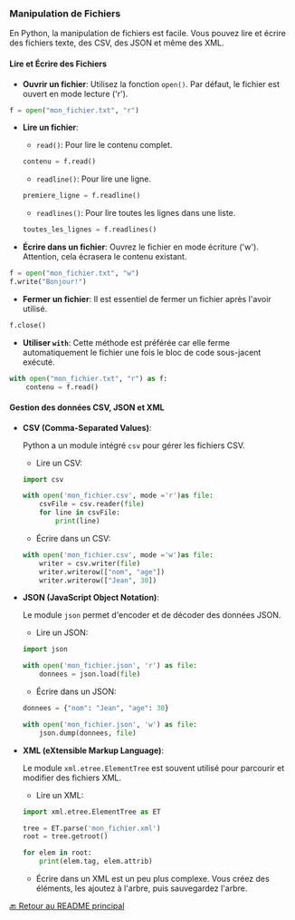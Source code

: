 ### **Manipulation de Fichiers**

En Python, la manipulation de fichiers est facile. Vous pouvez lire et écrire des fichiers texte, des CSV, des JSON et même des XML.

#### **Lire et Écrire des Fichiers**

- **Ouvrir un fichier**: Utilisez la fonction `open()`. Par défaut, le fichier est ouvert en mode lecture ('r').

```python
f = open("mon_fichier.txt", "r")
```

- **Lire un fichier**: 

  - `read()`: Pour lire le contenu complet.

  ```python
  contenu = f.read()
  ```

  - `readline()`: Pour lire une ligne.

  ```python
  premiere_ligne = f.readline()
  ```

  - `readlines()`: Pour lire toutes les lignes dans une liste.

  ```python
  toutes_les_lignes = f.readlines()
  ```

- **Écrire dans un fichier**: Ouvrez le fichier en mode écriture ('w'). Attention, cela écrasera le contenu existant.

```python
f = open("mon_fichier.txt", "w")
f.write("Bonjour!")
```

- **Fermer un fichier**: Il est essentiel de fermer un fichier après l'avoir utilisé.

```python
f.close()
```

- **Utiliser `with`**: Cette méthode est préférée car elle ferme automatiquement le fichier une fois le bloc de code sous-jacent exécuté.

```python
with open("mon_fichier.txt", "r") as f:
    contenu = f.read()
```

#### **Gestion des données CSV, JSON et XML**

- **CSV (Comma-Separated Values)**:

  Python a un module intégré `csv` pour gérer les fichiers CSV.

  - Lire un CSV:

  ```python
  import csv
  
  with open('mon_fichier.csv', mode ='r')as file:
      csvFile = csv.reader(file)
      for line in csvFile:
          print(line)
  ```

  - Écrire dans un CSV:

  ```python
  with open('mon_fichier.csv', mode ='w')as file:
      writer = csv.writer(file)
      writer.writerow(["nom", "age"])
      writer.writerow(["Jean", 30])
  ```

- **JSON (JavaScript Object Notation)**:

  Le module `json` permet d'encoder et de décoder des données JSON.

  - Lire un JSON:

  ```python
  import json
  
  with open('mon_fichier.json', 'r') as file:
      donnees = json.load(file)
  ```

  - Écrire dans un JSON:

  ```python
  donnees = {"nom": "Jean", "age": 30}
  
  with open('mon_fichier.json', 'w') as file:
      json.dump(donnees, file)
  ```

- **XML (eXtensible Markup Language)**:

  Le module `xml.etree.ElementTree` est souvent utilisé pour parcourir et modifier des fichiers XML.

  - Lire un XML:

  ```python
  import xml.etree.ElementTree as ET
  
  tree = ET.parse('mon_fichier.xml')
  root = tree.getroot()
  
  for elem in root:
      print(elem.tag, elem.attrib)
  ```

  - Écrire dans un XML est un peu plus complexe. Vous créez des éléments, les ajoutez à l'arbre, puis sauvegardez l'arbre.


[🔙 Retour au README principal](./readme.md)